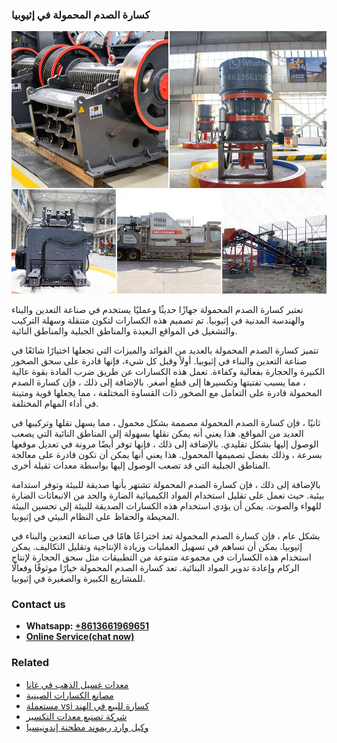 <h3>كسارة الصدم المحمولة في إثيوبيا</h3><img src='1701852812.jpg' alt=''><p>تعتبر كسارة الصدم المحمولة جهازًا حديثًا وعمليًا يستخدم في صناعة التعدين والبناء والهندسة المدنية في إثيوبيا. تم تصميم هذه الكسارات لتكون متنقلة وسهلة التركيب والتشغيل في المواقع البعيدة والمناطق الجبلية والمناطق النائية.</p><p>تتميز كسارة الصدم المحمولة بالعديد من الفوائد والميزات التي تجعلها اختيارًا شائعًا في صناعة التعدين والبناء في إثيوبيا. أولاً وقبل كل شيء، فإنها قادرة على سحق الصخور الكبيرة والحجارة بفعالية وكفاءة. تعمل هذه الكسارات عن طريق ضرب المادة بقوة عالية ، مما يسبب تفتيتها وتكسيرها إلى قطع أصغر. بالإضافة إلى ذلك ، فإن كسارة الصدم المحمولة قادرة على التعامل مع الصخور ذات القساوة المختلفة ، مما يجعلها قوية ومتينة في أداء المهام المختلفة.</p><p>ثانيًا ، فإن كسارة الصدم المحمولة مصممة بشكل محمول ، مما يسهل نقلها وتركيبها في العديد من المواقع. هذا يعني أنه يمكن نقلها بسهولة إلى المناطق النائية التي يصعب الوصول إليها بشكل تقليدي. بالإضافة إلى ذلك ، فإنها توفر أيضًا مرونة في تعديل موقعها بسرعة ، وذلك بفضل تصميمها المحمول. هذا يعني أنها يمكن أن تكون قادرة على معالجة المناطق الجبلية التي قد تصعب الوصول إليها بواسطة معدات ثقيلة أخرى.</p><p>بالإضافة إلى ذلك ، فإن كسارة الصدم المحمولة تشتهر بأنها صديقة للبيئة وتوفر استدامة بيئية. حيث تعمل على تقليل استخدام المواد الكيميائية الضارة والحد من الانبعاثات الضارة للهواء والصوت. يمكن أن يؤدي استخدام هذه الكسارات الصديقة للبيئة إلى تحسين البيئة المحيطة والحفاظ على النظام البيئي في إثيوبيا.</p><p>بشكل عام ، فإن كسارة الصدم المحمولة تعد اختراعًا هامًا في صناعة التعدين والبناء في إثيوبيا. يمكن أن تساهم في تسهيل العمليات وزيادة الإنتاجية وتقليل التكاليف. يمكن استخدام هذه الكسارات في مجموعة متنوعة من التطبيقات مثل سحق الحجارة لإنتاج الركام وإعادة تدوير المواد البنائية. تعد كسارة الصدم المحمولة خيارًا موثوقًا وفعالًا للمشاريع الكبيرة والصغيرة في إثيوبيا.</p><h3>Contact us</h3><ul><li><strong>Whatsapp:&nbsp;<a href="https://wa.me/8613661969651">+8613661969651</a></strong></li><li><a href="https://swt.shibang-china.com/?git&amp;zhl&amp;كسارة الصدم المحمولة في إثيوبيا"><strong>Online Service(chat now)</strong></a></li></ul><h3>Related</h3><ul><li><a href='معدات غسيل الذهب في غانا.md'>معدات غسيل الذهب في غانا</a></li><li><a href='مصانع الكسارات الصينية.md'>مصانع الكسارات الصينية</a></li><li><a href='مستعملة vsi كسارة للبيع في الهند.md'>مستعملة vsi كسارة للبيع في الهند</a></li><li><a href='شركة تصنيع معدات التكسير.md'>شركة تصنيع معدات التكسير</a></li><li><a href='وكيل وارد ريموند مطحنة إندونيسيا.md'>وكيل وارد ريموند مطحنة إندونيسيا</a></li></ul>